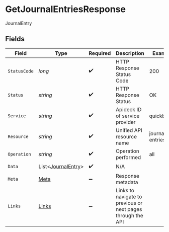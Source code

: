# GetJournalEntriesResponse

JournalEntry


## Fields

| Field                                                         | Type                                                          | Required                                                      | Description                                                   | Example                                                       |
| ------------------------------------------------------------- | ------------------------------------------------------------- | ------------------------------------------------------------- | ------------------------------------------------------------- | ------------------------------------------------------------- |
| `StatusCode`                                                  | *long*                                                        | :heavy_check_mark:                                            | HTTP Response Status Code                                     | 200                                                           |
| `Status`                                                      | *string*                                                      | :heavy_check_mark:                                            | HTTP Response Status                                          | OK                                                            |
| `Service`                                                     | *string*                                                      | :heavy_check_mark:                                            | Apideck ID of service provider                                | quickbooks                                                    |
| `Resource`                                                    | *string*                                                      | :heavy_check_mark:                                            | Unified API resource name                                     | journal-entries                                               |
| `Operation`                                                   | *string*                                                      | :heavy_check_mark:                                            | Operation performed                                           | all                                                           |
| `Data`                                                        | List<[JournalEntry](../../Models/Components/JournalEntry.md)> | :heavy_check_mark:                                            | N/A                                                           |                                                               |
| `Meta`                                                        | [Meta](../../Models/Components/Meta.md)                       | :heavy_minus_sign:                                            | Response metadata                                             |                                                               |
| `Links`                                                       | [Links](../../Models/Components/Links.md)                     | :heavy_minus_sign:                                            | Links to navigate to previous or next pages through the API   |                                                               |